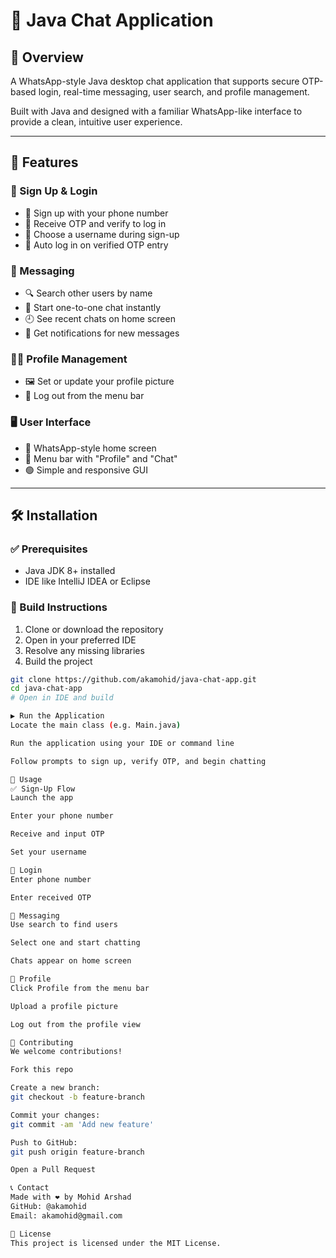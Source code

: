 # 💬 Java Chat Application

## 📌 Overview

A WhatsApp-style Java desktop chat application that supports secure OTP-based login, real-time messaging, user search, and profile management.

Built with Java and designed with a familiar WhatsApp-like interface to provide a clean, intuitive user experience.

---

## 🚀 Features

### 🔐 Sign Up & Login

- 📱 Sign up with your phone number
- 🔑 Receive OTP and verify to log in
- 🧾 Choose a username during sign-up
- 🔁 Auto log in on verified OTP entry

### 💬 Messaging

- 🔍 Search other users by name
- 💌 Start one-to-one chat instantly
- 🕘 See recent chats on home screen
- 🔔 Get notifications for new messages

### 🧑‍💼 Profile Management

- 🖼 Set or update your profile picture
- 🚪 Log out from the menu bar

### 🖥 User Interface

- 📜 WhatsApp-style home screen
- 🧭 Menu bar with "Profile" and "Chat"
- 🟢 Simple and responsive GUI

---

## 🛠 Installation

### ✅ Prerequisites

- Java JDK 8+ installed
- IDE like IntelliJ IDEA or Eclipse

### 🔧 Build Instructions

1. Clone or download the repository
2. Open in your preferred IDE
3. Resolve any missing libraries
4. Build the project

```bash
git clone https://github.com/akamohid/java-chat-app.git
cd java-chat-app
# Open in IDE and build

▶️ Run the Application
Locate the main class (e.g. Main.java)

Run the application using your IDE or command line

Follow prompts to sign up, verify OTP, and begin chatting

📱 Usage
✅ Sign-Up Flow
Launch the app

Enter your phone number

Receive and input OTP

Set your username

🔐 Login
Enter phone number

Enter received OTP

💬 Messaging
Use search to find users

Select one and start chatting

Chats appear on home screen

🧾 Profile
Click Profile from the menu bar

Upload a profile picture

Log out from the profile view

🤝 Contributing
We welcome contributions!

Fork this repo

Create a new branch:
git checkout -b feature-branch

Commit your changes:
git commit -am 'Add new feature'

Push to GitHub:
git push origin feature-branch

Open a Pull Request

📞 Contact
Made with ❤️ by Mohid Arshad
GitHub: @akamohid
Email: akamohid@gmail.com

📄 License
This project is licensed under the MIT License.